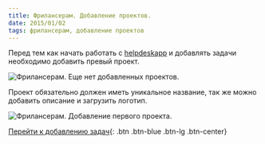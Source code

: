 ```yaml
---
title: Фрилансерам. Добавление проектов.
date: 2015/01/02
tags: фрилансерам, добавление проектов
---
```


Перед тем как начать работать с [helpdeskapp](https://helpdeskapp.ru) и добавлять задачи необходимо добавить превый проект.

![Фрилансерам. Еще нет добавленных проектов.](https://cloud.helpdeskapp.ru/files/1151/850-529/freelancer-empty-projects.png)

Проект обязательно должен иметь уникальное название, так же можно добавить описание и загрузить логотип.

![Фрилансерам. Добавление первого проекта.](https://cloud.helpdeskapp.ru/files/1150/850-532/freelancer-adding-project.png)

[Перейти к добавлению задач](/docs/freelancer-adding-issues){: .btn .btn-blue .btn-lg .btn-center}
